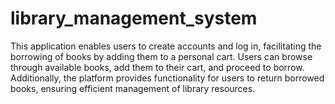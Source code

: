 # library_management_system
This application enables users to create accounts and log in, facilitating the borrowing of books by adding them to a personal cart. Users can browse through available books, add them to their cart, and proceed to borrow. Additionally, the platform provides functionality for users to return borrowed books, ensuring efficient management of library resources.
